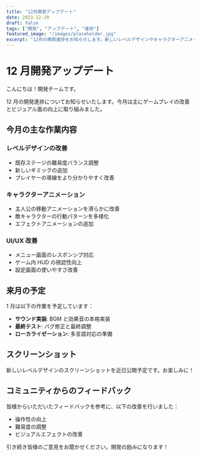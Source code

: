 ```yaml
---
title: "12月開発アップデート"
date: 2023-12-20
draft: false
tags: ["開発", "アップデート", "進捗"]
featured_image: "/images/placeholder.jpg"
excerpt: "12月の開発進捗をお知らせします。新しいレベルデザインやキャラクターアニメーションの改善について詳しくご紹介。"
---
```


# 12 月開発アップデート

こんにちは！開発チームです。

12 月の開発進捗についてお知らせいたします。今月は主にゲームプレイの改善とビジュアル面の向上に取り組みました。

## 今月の主な作業内容

### レベルデザインの改善

-   既存ステージの難易度バランス調整
-   新しいギミックの追加
-   プレイヤーの導線をより分かりやすく改善

### キャラクターアニメーション

-   主人公の移動アニメーションを滑らかに改善
-   敵キャラクターの行動パターンを多様化
-   エフェクトアニメーションの追加

### UI/UX 改善

-   メニュー画面のレスポンシブ対応
-   ゲーム内 HUD の視認性向上
-   設定画面の使いやすさ改善

## 来月の予定

1 月は以下の作業を予定しています：

-   **サウンド実装**: BGM と効果音の本格実装
-   **最終テスト**: バグ修正と最終調整
-   **ローカライゼーション**: 多言語対応の準備

## スクリーンショット

新しいレベルデザインのスクリーンショットを近日公開予定です。お楽しみに！

## コミュニティからのフィードバック

皆様からいただいたフィードバックを参考に、以下の改善を行いました：

-   操作性の向上
-   難易度の調整
-   ビジュアルエフェクトの改善

引き続き皆様のご意見をお聞かせください。開発の励みになります！
